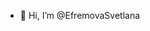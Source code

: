 - 👋 Hi, I’m @EfremovaSvetlana


<!---
EfremovaSvetlana/EfremovaSvetlana is a ✨ special ✨ repository because its `README.md` (this file) appears on your GitHub profile.
You can click the Preview link to take a look at your changes.
--->
